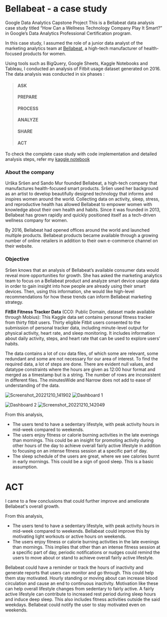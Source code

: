 # Bellabeat - a case study
Google Data Analytics Capstone Project
This is a Bellabeat data analysis case study titled “How Can a Wellness Technology Company Play It Smart?” in Google’s Data Analytics Professional Certification program.  

In this case study, I assumed the role of a junior data analyst of the marketing analytics team at [Bellabeat](https://bellabeat.com/), a high-tech manufacturer of health-focused products for women.  

Using tools such as BigQuery, Google Sheets, Kaggle Notebooks and Tableau, I conducted an analysis of Fitbit usage dataset generated on 2016. The data analysis was conducted in six phases :
> #### ASK  
> #### PREPARE  
> #### PROCESS  
> #### ANALYZE  
> #### SHARE  
> #### ACT  

To check the complete case study with code implementation and detailed analysis steps, refer my [kaggle notebook](https://www.kaggle.com/code/aleemaparakatta/case-study-bellabeat)
### About the company  

Urška Sršen and Sando Mur founded Bellabeat, a high-tech company that manufactures health-focused smart products.
Sršen used her background as an artist to develop beautifully designed technology that informs and inspires women around the world. Collecting data on activity, sleep, stress, and reproductive health has allowed Bellabeat to empower women with knowledge about their own health and habits. Since it was founded in 2013, Bellabeat has grown rapidly and quickly positioned itself as a tech-driven wellness company for women.  

By 2016, Bellabeat had opened offices around the world and launched multiple products. Bellabeat products became available through a growing number of online retailers in addition to their own e-commerce channel on their website.  
  
### Objective
Sršen knows that an analysis of Bellabeat’s available consumer data would reveal more opportunities for growth. She has asked the marketing analytics team to focus on a Bellabeat product and analyze smart device usage data in order to gain insight into how people are already using their smart devices. Then, using this information, she would like high-level recommendations for how these trends can inform Bellabeat marketing strategy.

**FitBit Fitness Tracker Data** (CC0: Public Domain, dataset made available through Mobius): This Kaggle data set
contains personal fitness tracker from thirty fitbit users. Thirty eligible Fitbit users consented to the submission of
personal tracker data, including minute-level output for physical activity, heart rate, and sleep monitoring. It includes
information about daily activity, steps, and heart rate that can be used to explore users’ habits.

The data contains a lot of csv data files, of which some are relevant, some redundant and some are not necessary for our area of interest. To find the required data, a lot of steps are done. 
There are evident null values, and datatype constraints where the hours are given as 12:00 hour format and merged as a timestamp but is a string. The number of rows are inconsistent in different files. The minutesWide and Narrow does not add to ease of understanding of the data.   

![Screenshot_20221210_141902](https://user-images.githubusercontent.com/83866928/206851691-248d612d-7632-4bc1-9de1-69cb66b09e09.png)
![Dashboard 1](https://user-images.githubusercontent.com/83866928/206861005-b75f397b-0ac9-43ad-b19a-652e24e76239.png)

![Dashboard 2](https://user-images.githubusercontent.com/83866928/206861008-2a707ed7-dc65-4624-88fe-0baa77a8b52b.png)
![Screenshot_20221210_142049](https://user-images.githubusercontent.com/83866928/207061655-aea0c0a8-3cd7-4060-b239-a53cf74f358d.png)


From this analysis,   
* The users tend to have a sedentary lifestyle, with peak activity hours in mid-week compared to weekends. 
* The users enjoy fitness or calorie burning activities in the late evenings than mornings. This could be an insight for promoting activity during other hours of the day to achieve overall fairly active lifestyle in addition to focusing on an intense fitness session at a specific part of day.
* The sleep schedule of the users are great, where we see calories burnt in early mornings. This could be a sign of good sleep. This is a basic assumption.

# **ACT**
I came to a few conclusions that could further improve and ameliorate Bellabeat's overall growth.  

From this analysis,  
* The users tend to have a sedentary lifestyle, with peak activity hours in mid-week compared to weekends. Bellabeat could improve this by motivating light workouts or active hours on weekends. 
* The users enjoy fitness or calorie burning activities in the late evenings than mornings. This implies that other than an intense fitness session at a specific part of day, periodic notifications or nudges could remind the users to move about or stand to achieve overall fairly active lifestyle.

Bellabeat could have a reminder or track the hours of inactivity and generate reports that users can monitor and go through. This could help them stay motivated.
Hourly standing or moving about can increase blood circulation and cause an end to continuous inactivity. 
Motivation like these can help overall lifestyle changes from sedentary to fairly active. 
A fairly active lifestyle can contribute to increased rest period during sleep hours and induce deep sleep.
This also includes fitness activities outside the said weekdays. Bellabeat could notify the user to stay motivated even on weekends.


